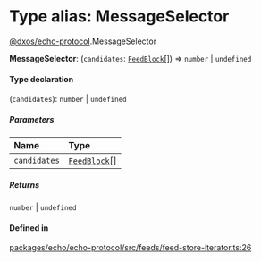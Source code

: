 # Type alias: MessageSelector

[@dxos/echo-protocol](../modules/dxos_echo_protocol.md).MessageSelector

 **MessageSelector**: (`candidates`: [`FeedBlock`](dxos_echo_protocol.FeedBlock.md)[]) => `number` \| `undefined`

#### Type declaration

(`candidates`): `number` \| `undefined`

##### Parameters

| Name | Type |
| :------ | :------ |
| `candidates` | [`FeedBlock`](dxos_echo_protocol.FeedBlock.md)[] |

##### Returns

`number` \| `undefined`

#### Defined in

[packages/echo/echo-protocol/src/feeds/feed-store-iterator.ts:26](https://github.com/dxos/dxos/blob/main/packages/echo/echo-protocol/src/feeds/feed-store-iterator.ts#L26)
